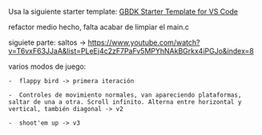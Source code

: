 Usa la siguiente starter template: [GBDK Starter Template for VS Code](https://github.com/RednibCoding/GBDK-Starter-Template-for-VS-Code)

refactor medio hecho, falta acabar de limpiar el main.c

siguiete parte: saltos -> https://www.youtube.com/watch?v=T6vxF63JJaA&list=PLeEj4c2zF7PaFv5MPYhNAkBGrkx4iPGJo&index=8

varios modos de juego:

    -  flappy bird -> primera iteración

    -  Controles de movimiento normales, van apareciendo plataformas, saltar de una a otra. Scroll infinito. Alterna entre horizontal y vertical, también diagonal -> v2

    -  shoot'em up -> v3
